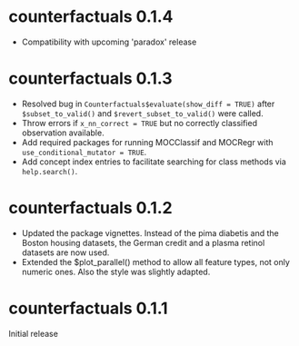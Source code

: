 # counterfactuals 0.1.4

* Compatibility with upcoming 'paradox' release

# counterfactuals 0.1.3
* Resolved bug in `Counterfactuals$evaluate(show_diff = TRUE)` after `$subset_to_valid()` and `$revert_subset_to_valid()` were called.
* Throw errors if `x_nn_correct = TRUE` but no correctly classified observation available. 
* Add required packages for running MOCClassif and MOCRegr with `use_conditional_mutator = TRUE`.
* Add concept index entries to facilitate searching for class methods via `help.search()`. 
  
# counterfactuals 0.1.2
* Updated the package vignettes. Instead of the pima diabetis and the Boston 
housing datasets, the German credit and a plasma retinol datasets are now used.
* Extended the $plot_parallel() method to allow all feature types, not only numeric ones.
Also the style was slightly adapted.

# counterfactuals 0.1.1
Initial release
